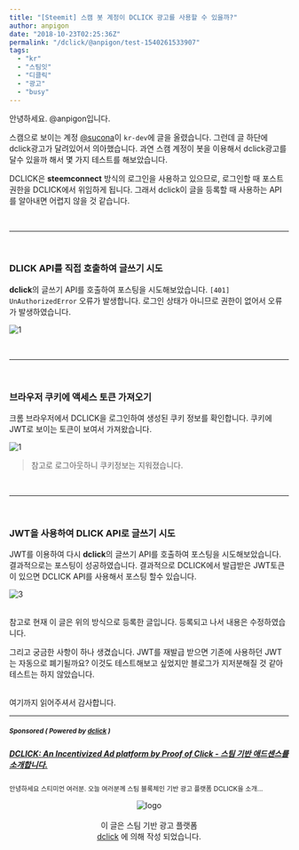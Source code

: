```yaml
---
title: "[Steemit] 스캠 봇 계정이 DCLICK 광고를 사용할 수 있을까?"
author: anpigon
date: "2018-10-23T02:25:36Z"
permalink: "/dclick/@anpigon/test-1540261533907"
tags:
  - "kr"
  - "스팀잇"
  - "디클릭"
  - "광고"
  - "busy"
---
```

안녕하세요. @anpigon입니다.

스캠으로 보이는 계정 [@sucona](https://steemit.com/dclick/@sucona/wdice--1540183777029)이 `kr-dev`에 글을 올렸습니다. 그런데 글 하단에 dclick광고가 달려있어서 의아했습니다. 과연 스캠 계정이 봇을 이용해서 dclick광고를 달수 있을까 해서 몇 가지 테스트를 해보았습니다. 

DCLICK은 **steemconnect** 방식의 로그인을 사용하고 있으므로,  로그인할 때 포스트 권한을 DCLICK에서 위임하게 됩니다. 그래서 dclick이 글을 등록할 때 사용하는 API를 알아내면 어렵지 않을 것 같습니다.

<br><hr><br>

### DLICK API를 직접 호출하여 글쓰기 시도

**dclick**의 글쓰기 API를 호출하여 포스팅을 시도해보았습니다. `[401] UnAuthorizedError` 오류가 발생합니다. 로그인 상태가 아니므로 권한이 없어서 오류가 발생하였습니다.

![1](https://files.steempeak.com/file/steempeak/anpigon/nqylSj8o-ECA09CEBAAA920EC9786EC9D8C34.png)

<br><hr><br>

### 브라우저 쿠키에 액세스 토큰 가져오기

크롬 브라우저에서 DCLICK을 로그인하여 생성된 쿠키 정보를 확인합니다. 쿠키에 JWT로 보이는 토큰이 보여서 가져왔습니다. 

![1](https://files.steempeak.com/file/steempeak/anpigon/OXM0Ujax-ECA09CEBAAA920EC9786EC9D8C4343222.png) 
> 참고로 로그아웃하니 쿠키정보는 지워졌습니다.

<br><hr><br>

### JWT을 사용하여 DLICK API로 글쓰기 시도

JWT를 이용하여 다시 **dclick**의 글쓰기 API를 호출하여 포스팅을 시도해보았습니다. 결과적으로는 포스팅이 성공하였습니다. 결과적으로 DCLICK에서 발급받은 JWT토큰이 있으면 DCLICK API를 사용해서 포스팅 할수 있습니다.

![3](https://files.steempeak.com/file/steempeak/anpigon/uefZS9h0-ECA09CEBAAA920EC9786EC9D8C4343.png)



<br>참고로 현재 이 글은 위의 방식으로 등록한 글입니다. 등록되고 나서 내용은 수정하였습니다.

그리고 궁금한 사항이 하나 생겼습니다. JWT를 재발급 받으면 기존에 사용하던 JWT는 자동으로 폐기될까요? 이것도 테스트해보고 싶었지만 블로그가 지저분해질 것 같아 테스트는 하지 않았습니다.

<br>여기까지 읽어주셔서 감사합니다.

***
#####  <sub> **Sponsored ( Powered by [dclick](https://www.dclick.io) )** </sub>
##### [DCLICK: An Incentivized Ad platform by Proof of Click - 스팀 기반 애드센스를 소개합니다.](https://api.dclick.io/v1/c?x=eyJhbGciOiJIUzI1NiIsInR5cCI6IkpXVCJ9.eyJjIjoiYW5waWdvbiIsInMiOiJ0ZXN0LTE1NDAyNjE1MzM5MDciLCJhIjpbMV0sInVybCI6Imh0dHBzOi8vc3RlZW1pdC5jb20vZGNsaWNrL0BkY2xpY2svZGNsaWNrLWFuLWluY2VudGl2aXplZC1hZC1wbGF0Zm9ybS1ieS1wcm9vZi1vZi1jbGljay0iLCJpYXQiOjE1NDAyNjE1MzMsImV4cCI6MTg1NTYyMTUzM30.Y-a1jOFNy3T7IMhQ0BIV3Tn5hcuoTcoFj1w4jQmOkl4)
<sup>안녕하세요 스티미언 여러분. 오늘 여러분께 스팀 블록체인 기반 광고 플랫폼 DCLICK을 소개...</sup>
<br><center>![logo](https://steemitimages.com/200x100/https://cdn.steemitimages.com/DQmbjkrc5UT4GgZXygAnS3mLrboAy7Y8gr7R7guB8HG3f5n/logopad500.png)<br><br>이 글은 스팀 기반 광고 플랫폼<br>[dclick](https://www.dclick.io) 에 의해 작성 되었습니다.</center>
